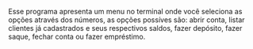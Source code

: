 Esse programa apresenta um menu no terminal onde você seleciona as opções através dos números, as opções possíves são: abrir conta, listar clientes já cadastrados e seus respectivos saldos, fazer depósito, fazer saque, fechar conta ou fazer empréstimo.
